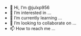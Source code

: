 - 👋 Hi, I’m @julxp956
- 👀 I’m interested in ...
- 🌱 I’m currently learning ...
- 💞️ I’m looking to collaborate on ...
- 📫 How to reach me ...

<!---
julxp956/julxp956 is a ✨ special ✨ repository because its `README.md` (this file) appears on your GitHub profile.
You can click the Preview link to take a look at your changes.
--->
